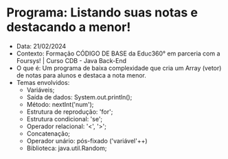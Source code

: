 # Programa: Listando suas notas e destacando a menor!
- Data: 21/02/2024
- Contexto: Formação CÓDIGO DE BASE da Educ360° em parceria com a Foursys! | Curso CDB - Java Back-End
- O que é: Um programa de baixa complexidade que cria um Array (vetor) de notas para alunos e destaca a nota menor.
- Temas envolvidos:
  - Variáveis;
  - Saída de dados: System.out.println();
  - Método: nextInt('num');
  - Estrutura de reprodução: 'for';
  - Estrutura condicional: 'se';
  - Operador relacional: '<', '>';
  - Concatenação;
  - Operador unário: pós-fixado ('variável'++)
  - Biblioteca: java.util.Random;
